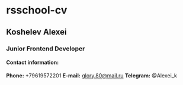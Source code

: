 # rsschool-cv
## Koshelev Alexei
### Junior Frontend Developer
#### Contact information:
**Phone:** +79619572201
**E-mail:** glory.80@mail.ru
**Telegram:** @Alexei_k
